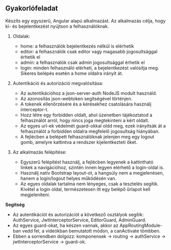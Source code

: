 ## **Gyakorlófeladat**
Készíts egy egyszerű, Angular alapú alkalmazást. Az alkalmazás célja, hogy ki- és bejelentkezést nyújtson a felhasználóknak.

1. Oldalak:
    - home: a felhasználók bejelentkezés nélkül is elérhetik
    - editor: a felhasználók csak editor vagy magasabb jogosultsággal érhetik el
    - admin: a felhasználók csak admin jogosultsággal érhetik el
    - login: minden felhasználó elérheti, a bejelentkezést valósítja meg. Sikeres belépés esetén a home oldalra irányít át.

2. Autentikáció és autorizáció megvalósítása: 
    - Az autentikációhoz a json-server-auth NodeJS modult használd.
    - Az azonosítás json-webtoken segítségével történjen.
    - A tokenek ellenőrzésére és a kérésekhez csatolására használj interceptor-t.
    - Hozz létre egy forbidden oldalt, ahol üzenetben tájékoztatod a felhasználót arról, hogy nincs joga megtekinteni a kért oldalt.
    - Az egyes url-ek védelmét guard-okkal oldd meg, ezek irányítsák át a felhasználót a forbidden oldalra megfelelő jogosultság hiányában.
    - A fejlécben a belépett felhasználóknak jelenjen meg egy logout gomb, amelyre kattintva a rendszer kijelentkezteti őket.

3. Az alkalmazás felépítése:
    - Egyszerű felépítést használj, a fejlécben legyenek a kattintható linkek a navigációhoz, szintén innen legyen elérhető a login-oldal is.
    - Használj natív Bootstrap layout-ot, a hangsúly nem a megjelenésen, hanem a login/logout helyes működésén van.
    - Az egyes oldalak tartalma nem lényeges, csak a tesztelés segítik. Kivétel a login oldal, természetesen itt egy belépő űrlapot kell megjeleníteni.

**Segítség**
- Az autentikációt és autorizációt a következő osztályok segítik: AuthService, JwtInterceptorService, EditorGuard, AdminGuard.
- Az egyes guard-okat, ha készen vannak, akkor az AppRoutingModule-ban vedd fel, a videókban bemutatott módon, a canActivate tömbben.
- Ebben a sorrendben dolgozz: komponensek -> routing -> authService -> jwtInterceptorService -> guard-ok.
